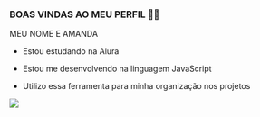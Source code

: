 ### BOAS VINDAS AO MEU PERFIL 🌻🐇

MEU NOME E AMANDA

 - Estou estudando na Alura 

- Estou me desenvolvendo na linguagem JavaScript

- Utilizo essa ferramenta para minha organização nos projetos


![ ](https://tenor.com/view/naruto-gif)
